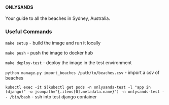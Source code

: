 #### ONLYSANDS

Your guide to all the beaches in Sydney, Australia.

### Useful Commands

`make setup` - build the image and run it locally

`make push` - push the image to docker hub

`make deploy-test` - deploy the image in the test environment

`python manage.py import_beaches /path/to/beaches.csv` - import a csv of beaches

`kubectl exec -it $(kubectl get pods -n onlysands-test -l "app in (django)" -o jsonpath="{.items[0].metadata.name}") -n onlysands-test -- /bin/bash` - ssh into test django container
